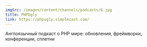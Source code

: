 ```yaml
---
imgSrc: /images/content/channels/podcasts/6.jpg
title: PHPUgly
link: https://phpugly.simplecast.com/
---
```


Англоязычный подкаст о PHP мире: обновления, фреймворки, конференции, сплетни
